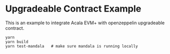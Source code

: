 # Upgradeable Contract Example
This is an example to integrate Acala EVM+ with openzeppelin upgradeable contract.
```
yarn
yarn build
yarn test-mandala   # make sure mandala is running locally
```
